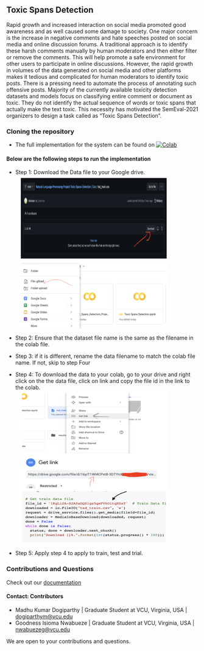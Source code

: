 ## Toxic Spans Detection
Rapid growth and increased interaction on social media promoted good awareness and as well caused some damage to society. One major concern is the increase in negative comments and hate speeches posted on social media and online discussion forums. A traditional approach is to identify these harsh comments manually by human moderators and then either filter or remove the comments. This will help promote a safe environment for other users to participate in online discussions. However, the rapid growth in volumes of the data generated on social media and other platforms makes it tedious and complicated for human moderators to identify toxic posts. There is a pressing need to automate the process of annotating such offensive posts. Majority of the currently available toxicity detection datasets and models focus on classifying entire comment or document as toxic. They do not identify the actual sequence of words or toxic spans that actually make the text toxic. This necessity has motivated the SemEval-2021 organizers to design a task called as “Toxic Spans Detection”.




### Cloning the repository
- The full implementation for the system can be found on [![Colab](https://colab.research.google.com/assets/colab-badge.svg)](https://colab.research.google.com/github/Isioman/Natural-Language-Processing-Project-Toxic-Spans-Detection/blob/main/Toxic_Spans_Detection.ipynb)

#### Below are the following steps to run the implementation

- Step 1: Download the Data file to your Google drive.
  <br/>
  <img src="https://github.com/Isioman/Natural-Language-Processing-Project-Toxic-Spans-Detection/blob/main/Images/Downloaddataset.png" width="400" height="400">
  
- Step 2: Ensure that the dataset file name is the same as the filename in the colab file.

- Step 3: if it is different, rename the data filename to match the colab file name. If not, skip to step Four

- Step 4: To download the data to your colab, go to your drive and right click on the the data file, click on link and copy the file id in the link to the colab.
  <br/>
  <img src="https://github.com/Isioman/Natural-Language-Processing-Project-Toxic-Spans-Detection/blob/main/Images/download_data_from_drive_to_colab.png" width="400" height="400">

- Step 5: Apply step 4 to apply to train, test and trial.



### Contributions and Questions
Check out our [documentation]()
#### Contact: Contributors
- Madhu Kumar Dogiparthy | Graduate Student at VCU, Virginia, USA | dogiparthym@vcu.edu
- Goodness Isioma Nwabueze | Graduate Student at VCU, Virginia, USA | nwabuezeg@vcu.edu

We are open to your contributions and questions. 
